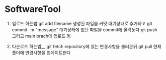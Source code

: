 # SoftwareTool

1. 업로드 하는법
git add filename
  생성된 파일을 커밋 대기상태로 추가하고
git commit -m "message"
  대기상태에 있던 파일을 commit에 올려둔다
git push
  그리고 main brach에 업로드 됨

2. 다운로드 하는법__
git fetch
  repository에 있는 변경사항을 불러온뒤
git pull
  현재 폴더에 변경사항을 업데이트한다

